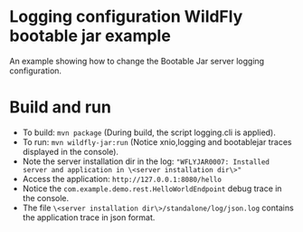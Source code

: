 # Logging configuration WildFly bootable jar example

An example showing how to change the Bootable Jar server logging configuration. 

Build and run
=============

* To build: `mvn package`
(During build, the script logging.cli is applied).
* To run: `mvn wildfly-jar:run`
(Notice xnio,logging and bootablejar traces displayed in the console).
* Note the server installation dir in the log: `"WFLYJAR0007: Installed server and application in \<server installation dir\>"`
* Access the application: `http://127.0.0.1:8080/hello`
* Notice the `com.example.demo.rest.HelloWorldEndpoint` debug trace in the console.
* The file `\<server installation dir\>/standalone/log/json.log` contains the application trace in json format.
